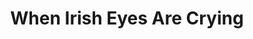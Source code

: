 ---
layout: recentreadings
title: "When Irish Eyes Are Crying"
categories : [recentreadings]
readurl: http://www.vanityfair.com/business/features/2011/03/michael-lewis-ireland-201103?currentPage=all
pullquote: "When I flew to Dublin in early November, the Irish government was busy helping the Irish people come to terms with their loss. It had been two years since a handful of Irish politicians and bankers decided to guarantee all the debts of the country’s biggest banks, but the people were only now getting their minds around what that meant for them. The numbers were breathtaking. A single bank, Anglo Irish, which, two years before, the Irish government had claimed was merely suffering from a “liquidity problem,” faced losses of up to 34 billion euros. To get some sense of how “34 billion euros” sounds to Irish ears, an American thinking in dollars needs to multiply it by roughly one hundred: $3.4 trillion. And that was for a single bank. As the sum total of loans made by Anglo Irish, most of it to Irish property developers, was only 72 billion euros, the bank had lost nearly half of every dollar it invested."
---